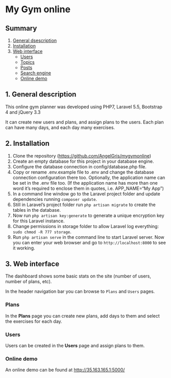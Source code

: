 # My Gym online

## Summary
1. [General dsescription](#generalDescription)
2. [Installation](#installation)
3. [Web interface](#webInterface)
   - [Users](#webInterfaceUsers)
   - [Topics](#webInterfaceTopics)
   - [Posts](#webInterfacePosts)
   - [Search engine](#webInterfaceSearchEngine)
   - [Online demo](#webInterfaceOnlineDemo)

<a name="generalDescription"></a>
## 1. General description
This online gym planner was developed using PHP7, Laravel 5.5, Bootstrap 4 and jQuery 3.3

It can create new users and plans, and assign plans to the users. Each plan can have many days, and each day many exercises.

<a name="installation"></a>
## 2. Installation
1. Clone the repository (https://github.com/AngelGris/mygymonline)
2. Create an empty database for this project in your database engine.
3. Configure the database connection in config/database.php file.
4. Copy or rename .env.example file to .env and change the database connection configuration there too. Optionally, the application name can be set in the .env file too. (If the application name has more than one word it’s required to enclose them in quotes, i.e. APP_NAME=“My App”)
5. In a command line window go to the Laravel project folder and update dependencies running `composer update`.
6. Still in Laravel’s project folder run `php artisan migrate` to create the tables in the database.
7. Now run `php artisan key:generate` to generate a unique encryption key for this Laravel instance.
8. Change permissions in storage folder to allow Laravel log everything: `sudo chmod -R 777 storage`.
9. Run `php artisan serve` in the command line to start Laravel server. Now you can enter your web browser and go to `http://localhost:8000` to see it working.

<a name="webInterface"></a>
## 3. Web interface
The dashboard shows some basic stats on the site (number of users, number of plans, etc).

In the header navigation bar you can browse to `Plans` and `Users` pages.

<a name="webInterfacePlans"></a>
### Plans
In the **Plans** page you can create new plans, add days to them and select the exercises for each day.

<a name="webInterfaceUsers"></a>
### Users
Users can be created in the **Users** page and assign plans to them.

<a name="webInterfaceOnlineDemo"></a>
### Online demo
An online demo can be found at http://35.163.165.1:5000/
